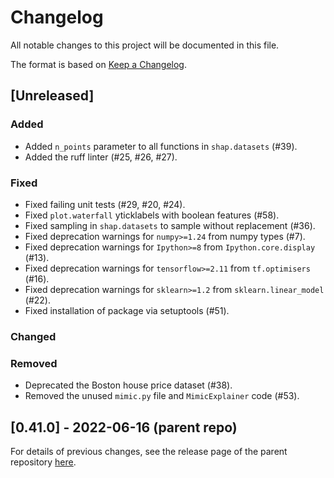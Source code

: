 # Changelog

All notable changes to this project will be documented in this file.

The format is based on [Keep a Changelog](https://keepachangelog.com/en/1.0.0/).

## [Unreleased]

### Added

- Added `n_points` parameter to all functions in `shap.datasets` (#39).
- Added the ruff linter (#25, #26, #27).

### Fixed

- Fixed failing unit tests (#29, #20, #24).
- Fixed `plot.waterfall` yticklabels with boolean features (#58).
- Fixed sampling in `shap.datasets` to sample without replacement (#36).
- Fixed deprecation warnings for `numpy>=1.24` from numpy types  (#7).
- Fixed deprecation warnings for `Ipython>=8` from `Ipython.core.display`  (#13).
- Fixed deprecation warnings for `tensorflow>=2.11` from `tf.optimisers` (#16).
- Fixed deprecation warnings for `sklearn>=1.2` from `sklearn.linear_model`  (#22).
- Fixed installation of package via setuptools (#51).

### Changed


### Removed

- Deprecated the Boston house price dataset (#38).
- Removed the unused `mimic.py` file and `MimicExplainer` code (#53).

## [0.41.0] - 2022-06-16 (parent repo)

For details of previous changes, see the release page of the parent repository
[here](https://github.com/slundberg/shap/releases).
